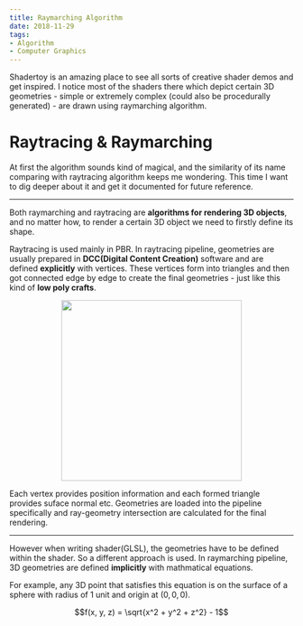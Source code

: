 ```yaml
---
title: Raymarching Algorithm
date: 2018-11-29
tags:
- Algorithm
- Computer Graphics
---
```

Shadertoy is an amazing place to see all sorts of creative shader demos and get inspired. I notice most of the shaders there which depict certain 3D geometries - simple or extremely complex (could also be procedurally generated) - are drawn using raymarching algorithm.

# Raytracing & Raymarching
At first the algorithm sounds kind of magical, and the similarity of its name comparing with raytracing algorithm keeps me wondering. This time I want to dig deeper about it and get it documented for future reference.

---

Both raymarching and raytracing are **algorithms for rendering 3D objects**, and no matter how, to render a certain 3D object we need to firstly define its shape.

Raytracing is used mainly in PBR. In raytracing pipeline, geometries are usually prepared in **DCC(Digital Content Creation)** software and are defined **explicitly** with vertices. These vertices form into triangles and then got connected edge by edge to create the final geometries - just like this kind of **low poly crafts**.

<img src="https://pbs.twimg.com/media/Docd7meXoAA7b2J.jpg" width="320"  style="display:block; margin:auto;">

Each vertex provides position information and each formed triangle provides suface normal etc. Geometries are loaded into the pipeline specifically and ray-geometry intersection are calculated for the final rendering.

---

However when writing shader(GLSL), the geometries have to be defined within the shader. So a different approach is used. In raymarching pipeline, 3D geometries are defined **implicitly** with mathmatical equations.

For example, any 3D point that satisfies this equation is on the surface of a sphere with radius of 1 unit and origin at $(0, 0, 0)$.

$$f(x, y, z) = \sqrt{x^2 + y^2 + z^2} - 1$$
